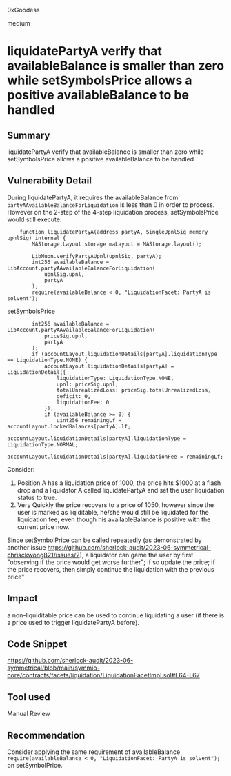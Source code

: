 0xGoodess

medium

# liquidatePartyA verify that availableBalance is smaller than zero while setSymbolsPrice allows a positive availableBalance to be handled

## Summary
liquidatePartyA verify that availableBalance is smaller than zero while setSymbolsPrice allows a positive availableBalance to be handled

## Vulnerability Detail
During liquidatePartyA, it requires the availableBalance from `partyAAvailableBalanceForLiquidation` is less than 0 in order to process. However on the 2-step of the 4-step liquidation process, setSymbolsPrice would still execute.

```solidity
    function liquidatePartyA(address partyA, SingleUpnlSig memory upnlSig) internal {
        MAStorage.Layout storage maLayout = MAStorage.layout();

        LibMuon.verifyPartyAUpnl(upnlSig, partyA);
        int256 availableBalance = LibAccount.partyAAvailableBalanceForLiquidation(
            upnlSig.upnl,
            partyA
        );
        require(availableBalance < 0, "LiquidationFacet: PartyA is solvent");
```

setSymbolsPrice
```solidity
        int256 availableBalance = LibAccount.partyAAvailableBalanceForLiquidation(
            priceSig.upnl,
            partyA
        );
        if (accountLayout.liquidationDetails[partyA].liquidationType == LiquidationType.NONE) {
            accountLayout.liquidationDetails[partyA] = LiquidationDetail({
                liquidationType: LiquidationType.NONE,
                upnl: priceSig.upnl,
                totalUnrealizedLoss: priceSig.totalUnrealizedLoss,
                deficit: 0,
                liquidationFee: 0
            });
            if (availableBalance >= 0) {
                uint256 remainingLf = accountLayout.lockedBalances[partyA].lf;
                accountLayout.liquidationDetails[partyA].liquidationType = LiquidationType.NORMAL;
                accountLayout.liquidationDetails[partyA].liquidationFee = remainingLf;
```

Consider: 
1. Position A has a liquidation price of 1000, the price hits $1000 at a flash drop and a liquidator A called liquidatePartyA and set the user liquidation status to true.
2. Very Quickly the price recovers to a price of 1050, however since the user is marked as liqiditable, he/she would still be liquidated for the liquidation fee, even though his availableBalance is positive with the current price now.

Since setSymbolPrice can be called repeatedly (as demonstrated by another issue https://github.com/sherlock-audit/2023-06-symmetrical-chrisckwong821/issues/2), a liquidator can game the user by first "observing if the price would get worse further"; if so update the price; if the price recovers, then simply continue the liquidation with the previous price"




## Impact
a non-liquiditable price can be used to continue liquidating a user (if there is a price used to trigger liquidatePartyA before).

## Code Snippet
https://github.com/sherlock-audit/2023-06-symmetrical/blob/main/symmio-core/contracts/facets/liquidation/LiquidationFacetImpl.sol#L64-L67
## Tool used

Manual Review

## Recommendation
Consider applying the same  requirement of availableBalance `require(availableBalance < 0, "LiquidationFacet: PartyA is solvent");` on setSymbolPrice.